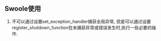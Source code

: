 ## Swoole使用

1) 不可以通过设置set_exception_handler捕获全局异常,
   但是可以通过设置register_shutdown_function在未捕获异常或错误发生时,执行一些必要的操作.